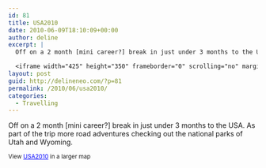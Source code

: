 ```yaml
---
id: 81
title: USA2010
date: 2010-06-09T18:10:09+00:00
author: deline
excerpt: |
  Off on a 2 month [mini career?] break in just under 3 months to the USA. As part of the trip more road adventures checking out the national parks of Utah and Wyoming.

  <iframe width="425" height="350" frameborder="0" scrolling="no" marginheight="0" marginwidth="0" src="http://maps.google.com/maps/ms?ie=UTF8&amp;hl=en&amp;msa=0&amp;msid=104733161136574679751.000488943359b4334768f&amp;ll=40.388443,-112.361304&amp;spn=8.547594,5.622931&amp;output=embed"></iframe><br /><small>View <a href="http://maps.google.com/maps/ms?ie=UTF8&amp;hl=en&amp;msa=0&amp;msid=104733161136574679751.000488943359b4334768f&amp;ll=40.388443,-112.361304&amp;spn=8.547594,5.622931&amp;source=embed" style="color:#0000FF;text-align:left">USA2010</a> in a larger map</small>
layout: post
guid: http://delineneo.com/?p=81
permalink: /2010/06/usa2010/
categories:
  - Travelling
---
```

Off on a 2 month [mini career?] break in just under 3 months to the USA. As part of the trip more road adventures checking out the national parks of Utah and Wyoming.


<small>View <a href="http://maps.google.com/maps/ms?ie=UTF8&hl=en&msa=0&msid=104733161136574679751.000488943359b4334768f&ll=40.388443,-112.361304&spn=8.547594,5.622931&source=embed" style="color:#0000FF;text-align:left">USA2010</a> in a larger map</small>

